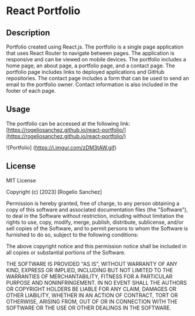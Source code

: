 # React Portfolio

## Description
Portfolio created using React.js. The portfolio is a single page application that uses React Router to navigate between pages. The application is responsive and can be viewed on mobile devices. The portfolio includes a home page, an about page, a portfolio page, and a contact page. The portfolio page includes links to deployed applications and GitHub repositories. The contact page includes a form that can be used to send an email to the portfolio owner. Contact information is also included in the footer of each page.

## Usage
The portfolio can be accessed at the following link: [https://rogeliosanchez.github.io/react-portfolio/](https://rogeliosanchez.github.io/react-portfolio/)

![Portfolio]
(https://i.imgur.com/zDM3tAW.gif)

## License
MIT License

Copyright (c) [2023] [Rogelio Sanchez]

Permission is hereby granted, free of charge, to any person obtaining a copy
of this software and associated documentation files (the "Software"), to deal
in the Software without restriction, including without limitation the rights
to use, copy, modify, merge, publish, distribute, sublicense, and/or sell
copies of the Software, and to permit persons to whom the Software is
furnished to do so, subject to the following conditions:

The above copyright notice and this permission notice shall be included in all
copies or substantial portions of the Software.

THE SOFTWARE IS PROVIDED "AS IS", WITHOUT WARRANTY OF ANY KIND, EXPRESS OR
IMPLIED, INCLUDING BUT NOT LIMITED TO THE WARRANTIES OF MERCHANTABILITY,
FITNESS FOR A PARTICULAR PURPOSE AND NONINFRINGEMENT. IN NO EVENT SHALL THE
AUTHORS OR COPYRIGHT HOLDERS BE LIABLE FOR ANY CLAIM, DAMAGES OR OTHER
LIABILITY, WHETHER IN AN ACTION OF CONTRACT, TORT OR OTHERWISE, ARISING FROM,
OUT OF OR IN CONNECTION WITH THE SOFTWARE OR THE USE OR OTHER DEALINGS IN THE
SOFTWARE.